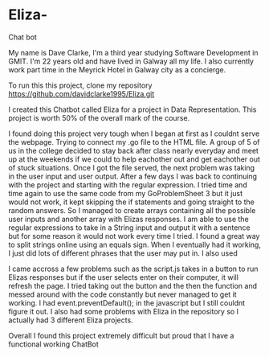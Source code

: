 # Eliza-
Chat bot

My name is Dave Clarke, I'm a third year studying Software Development in GMIT. I'm 22 years old and have lived in Galway 
all my life. I also currently work part time in the Meyrick Hotel in Galway city as a concierge.

To run this this project, clone my repository https://github.com/davidclarke1995/Eliza.git

I created this Chatbot called Eliza for a project in Data Representation. This project is worth 50% of the
overall mark of the course.

I found doing this project very tough when I began at first as I couldnt serve the webpage. Trying to connect 
my .go file to the HTML file. A group of 5 of us in the college decided to stay back after class nearly everyday
and meet up at the weekends if we could to help eachother out and get eachother out of stuck situations. Once I
got the file served, the next problem was taking in the user input and user output. After a few days I was back 
to continuing with the project and starting with the regular expression. I tried time and time again to use the
same code from my GoProblemSheet 3 but it just would not work, it kept skipping the if statements and going straight
to the random answers. So I managed to create arrays containing all the possible user inputs and another array with 
Elizas responses. I am able to use the regular expressions to take in a String input and output it with a sentence but 
for some reason it would not work every time I tried. I found a great way to split strings online using an equals
sign. When I eventually had it working, I just did lots of different phrases that the user may put in. I also used 


I came accross a few problems such as the script.js takes in a button to run Elizas responses but if the user selects
enter on their computer, it will refresh the page. I tried taking out the button and the then the function and messed
around with the code constantly but never managed to get it working. I had event.preventDefault(); in the javascript but
I still couldnt figure it out. I also had some problems with Eliza in the repository so I actually had 3 different Eliza 
projects.

Overall I found this project extremely difficult but proud that I have a functional working ChatBot

